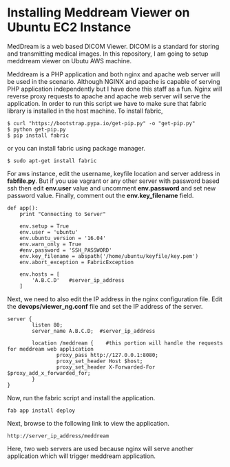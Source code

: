 # Installing Meddream Viewer on Ubuntu EC2 Instance #

MedDream is a web based DICOM Viewer. DICOM is a standard for storing and transmitting medical images. In this repository, I am going to setup meddrream viewer on Ubutu AWS machine.

Meddream is a PHP application and both nginx and apache web server will be used in the scenario. Although NGINX and apache is capable of serving PHP application independently but I have done this staff as a fun. Nginx will reverse proxy requests to apache and apache web server will serve the application. In order to run this script we have to make sure that fabric library is installed in the host machine. To install fabric,

```
$ curl "https://bootstrap.pypa.io/get-pip.py" -o "get-pip.py"
$ python get-pip.py
$ pip install fabric
```

or you can install fabric using package manager.

```
$ sudo apt-get install fabric
```

For aws instance, edit the username, keyfile location and server address in **fabfile.py**. But if you use vagrant or any other server with password based ssh then edit **env.user** value and uncomment **env.password** and set new password value. Finally, comment out the **env.key_filename** field.

```
def app():
    print "Connecting to Server"

    env.setup = True
    env.user = 'ubuntu'
    env.ubuntu_version = '16.04'
    env.warn_only = True
    #env.password = 'SSH_PASSWORD'
    env.key_filename = abspath('/home/ubuntu/keyfile/key.pem')
    env.abort_exception = FabricException

    env.hosts = [
        'A.B.C.D'   #server_ip_address
    ]
```

Next, we need to also edit the IP address in the nginx configuration file. Edit the **devops/viewer_ng.conf** file and set the IP address of the server.

```
server {
        listen 80;
        server_name A.B.C.D;  #server_ip_address

        location /meddream {	#this portion will handle the requests for meddream web application
                proxy_pass http://127.0.0.1:8080;
                proxy_set_header Host $host;
                proxy_set_header X-Forwarded-For $proxy_add_x_forwarded_for;
        }
}
```

Now, run the fabric script and install the application.

```
fab app install deploy
```

Next, browse to the following link to view the application.

```
http://server_ip_address/meddream
```
Here, two web servers are used because nginx will serve another application which will trigger meddream application. 
